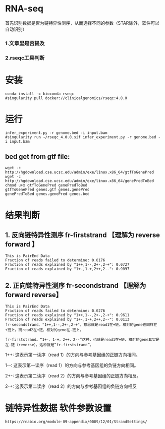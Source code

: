 # RNA-seq
首先识别数据是否为链特异性测序，从而选择不同的参数（STAR除外，软件可以自动识别）  
### 1.文章里是否提及  
### 2.rseqc工具判断

# 安装
```
conda install -c bioconda rseqc  
#singularity pull docker://clinicalgenomics/rseqc:4.0.0
```
# 运行
```
infer_experiment.py -r genome.bed -i input.bam
#singularity run ~/rseqc_4.0.0.sif infer_experiment.py -r genome.bed -i input.bam

```
## bed get from gtf file:
```
wget -c http://hgdownload.cse.ucsc.edu/admin/exe/linux.x86_64/gtfToGenePred
wget -c http://hgdownload.cse.ucsc.edu/admin/exe/linux.x86_64/genePredToBed
chmod u+x gtfToGenePred genePredToBed
gtfToGenePred genes.gtf genes.genePred
genePredToBed genes.genePred genes.bed
```

# 结果判断
## 1. 反向链特异性测序 fr-firststrand 【理解为 reverse forward 】
```
This is PairEnd Data
Fraction of reads failed to determine: 0.0176
Fraction of reads explained by "1++,1--,2+-,2-+": 0.0727
Fraction of reads explained by "1+-,1-+,2++,2--": 0.9097
```
## 2. 正向链特异性测序 fr-secondstrand 【理解为 forward reverse】 
```
This is PairEnd Data
Fraction of reads failed to determine: 0.0276
Fraction of reads explained by "1++,1--,2+-,2-+": 0.9611
Fraction of reads explained by "1+-,1-+,2++,2--": 0.0113
fr-secondstrand。"1++,1--,2+-,2-+"，意思就是read1在+链，相对的gene也同样在+链上，而read2在+链，相对的gene在-链上。

fr-firststrand。“1+-，1-+，2++，2--”这种，也就是read1在+链，相对的gene其实是在-链（reverse）。这种就是“fr-firststrand”，
```
1++: 这表示第一读序（read 1）的方向与参考基因组的正链方向相同。

1--: 这表示第一读序（read 1）的方向与参考基因组的负链方向相同。

2+-: 这表示第二读序（read 2）的方向与参考基因组的正链方向相反。

2-+: 这表示第二读序（read 2）的方向与参考基因组的负链方向相反

# 链特异性数据 软件参数设置
```
https://rnabio.org/module-09-appendix/0009/12/01/StrandSettings/
```
